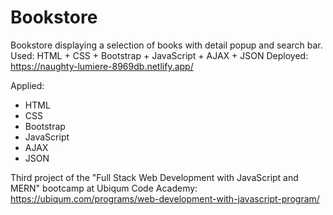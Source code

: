 # Bookstore

Bookstore displaying a selection of books with detail popup and search bar. Used: HTML + CSS + Bootstrap + JavaScript + AJAX + JSON
Deployed: https://naughty-lumiere-8969db.netlify.app/

Applied:
- HTML
- CSS
- Bootstrap
- JavaScript
- AJAX
- JSON

Third project of the "Full Stack Web Development with JavaScript and MERN" bootcamp at Ubiqum Code Academy:
https://ubiqum.com/programs/web-development-with-javascript-program/
